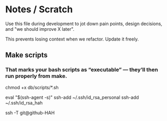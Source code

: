 # Notes / Scratch

Use this file during development to jot down pain points, design decisions, and "we should improve X later".

This prevents losing context when we refactor.
Update it freely.

## Make scripts
### That marks your bash scripts as “executable” — they’ll then run properly from make.

chmod +x db/scripts/*.sh

eval "$(ssh-agent -s)"
ssh-add ~/.ssh/id_rsa_personal
ssh-add ~/.ssh/id_rsa_hah

ssh -T git@github-HAH